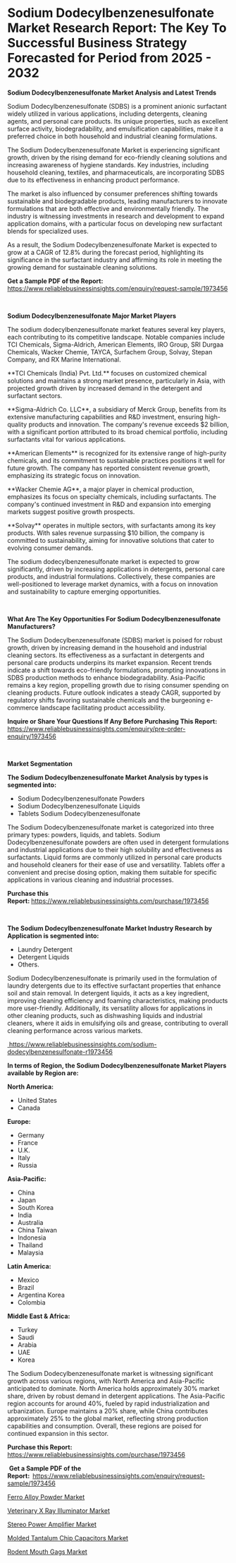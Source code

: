 <p><h1>Sodium Dodecylbenzenesulfonate Market Research Report: The Key To Successful Business Strategy Forecasted for Period from 2025 - 2032</h1></p><p><strong>Sodium Dodecylbenzenesulfonate Market Analysis and Latest Trends</strong></p>
<p><p>Sodium Dodecylbenzenesulfonate (SDBS) is a prominent anionic surfactant widely utilized in various applications, including detergents, cleaning agents, and personal care products. Its unique properties, such as excellent surface activity, biodegradability, and emulsification capabilities, make it a preferred choice in both household and industrial cleaning formulations.</p><p>The Sodium Dodecylbenzenesulfonate Market is experiencing significant growth, driven by the rising demand for eco-friendly cleaning solutions and increasing awareness of hygiene standards. Key industries, including household cleaning, textiles, and pharmaceuticals, are incorporating SDBS due to its effectiveness in enhancing product performance. </p><p>The market is also influenced by consumer preferences shifting towards sustainable and biodegradable products, leading manufacturers to innovate formulations that are both effective and environmentally friendly. The industry is witnessing investments in research and development to expand application domains, with a particular focus on developing new surfactant blends for specialized uses.</p><p>As a result, the Sodium Dodecylbenzenesulfonate Market is expected to grow at a CAGR of 12.8% during the forecast period, highlighting its significance in the surfactant industry and affirming its role in meeting the growing demand for sustainable cleaning solutions.</p></p>
<p><strong>Get a Sample PDF of the Report:&nbsp;</strong> <a href="https://www.reliablebusinessinsights.com/enquiry/request-sample/1973456?utm_campaign=2177&utm_medium=2&utm_source=Github&utm_content=ia&utm_term=31012025&utm_id=sodium-dodecylbenzenesulfonate">https://www.reliablebusinessinsights.com/enquiry/request-sample/1973456</a></p>
<p>&nbsp;</p>
<p><strong>Sodium Dodecylbenzenesulfonate Major Market Players</strong></p>
<p><p>The sodium dodecylbenzenesulfonate market features several key players, each contributing to its competitive landscape. Notable companies include TCI Chemicals, Sigma-Aldrich, American Elements, IRO Group, SRI Durgaa Chemicals, Wacker Chemie, TAYCA, Surfachem Group, Solvay, Stepan Company, and RX Marine International.</p><p>**TCI Chemicals (India) Pvt. Ltd.** focuses on customized chemical solutions and maintains a strong market presence, particularly in Asia, with projected growth driven by increased demand in the detergent and surfactant sectors.</p><p>**Sigma-Aldrich Co. LLC**, a subsidiary of Merck Group, benefits from its extensive manufacturing capabilities and R&D investment, ensuring high-quality products and innovation. The company's revenue exceeds $2 billion, with a significant portion attributed to its broad chemical portfolio, including surfactants vital for various applications.</p><p>**American Elements** is recognized for its extensive range of high-purity chemicals, and its commitment to sustainable practices positions it well for future growth. The company has reported consistent revenue growth, emphasizing its strategic focus on innovation.</p><p>**Wacker Chemie AG**, a major player in chemical production, emphasizes its focus on specialty chemicals, including surfactants. The company's continued investment in R&D and expansion into emerging markets suggest positive growth prospects.</p><p>**Solvay** operates in multiple sectors, with surfactants among its key products. With sales revenue surpassing $10 billion, the company is committed to sustainability, aiming for innovative solutions that cater to evolving consumer demands.</p><p>The sodium dodecylbenzenesulfonate market is expected to grow significantly, driven by increasing applications in detergents, personal care products, and industrial formulations. Collectively, these companies are well-positioned to leverage market dynamics, with a focus on innovation and sustainability to capture emerging opportunities.</p></p>
<p>&nbsp;</p>
<p><strong>What Are The Key Opportunities For Sodium Dodecylbenzenesulfonate Manufacturers?</strong></p>
<p><p>The Sodium Dodecylbenzenesulfonate (SDBS) market is poised for robust growth, driven by increasing demand in the household and industrial cleaning sectors. Its effectiveness as a surfactant in detergents and personal care products underpins its market expansion. Recent trends indicate a shift towards eco-friendly formulations, prompting innovations in SDBS production methods to enhance biodegradability. Asia-Pacific remains a key region, propelling growth due to rising consumer spending on cleaning products. Future outlook indicates a steady CAGR, supported by regulatory shifts favoring sustainable chemicals and the burgeoning e-commerce landscape facilitating product accessibility.</p></p>
<p><strong>Inquire or Share Your Questions If Any Before Purchasing This Report:</strong> <a href="https://www.reliablebusinessinsights.com/enquiry/pre-order-enquiry/1973456?utm_campaign=2177&utm_medium=2&utm_source=Github&utm_content=ia&utm_term=31012025&utm_id=sodium-dodecylbenzenesulfonate">https://www.reliablebusinessinsights.com/enquiry/pre-order-enquiry/1973456</a></p>
<p>&nbsp;</p>
<p><strong>Market Segmentation</strong></p>
<p><strong>The Sodium Dodecylbenzenesulfonate Market Analysis by types is segmented into:</strong></p>
<p><ul><li>Sodium Dodecylbenzenesulfonate Powders</li><li>Sodium Dodecylbenzenesulfonate Liquids</li><li>Tablets Sodium Dodecylbenzenesulfonate</li></ul></p>
<p><p>The Sodium Dodecylbenzenesulfonate market is categorized into three primary types: powders, liquids, and tablets. Sodium Dodecylbenzenesulfonate powders are often used in detergent formulations and industrial applications due to their high solubility and effectiveness as surfactants. Liquid forms are commonly utilized in personal care products and household cleaners for their ease of use and versatility. Tablets offer a convenient and precise dosing option, making them suitable for specific applications in various cleaning and industrial processes.</p></p>
<p><strong>Purchase this Report:&nbsp;</strong><a href="https://www.reliablebusinessinsights.com/purchase/1973456?utm_campaign=2177&utm_medium=2&utm_source=Github&utm_content=ia&utm_term=31012025&utm_id=sodium-dodecylbenzenesulfonate">https://www.reliablebusinessinsights.com/purchase/1973456</a></p>
<p>&nbsp;</p>
<p><strong>The Sodium Dodecylbenzenesulfonate Market Industry Research by Application is segmented into:</strong></p>
<p><ul><li>Laundry Detergent</li><li>Detergent Liquids</li><li>Others.</li></ul></p>
<p><p>Sodium Dodecylbenzenesulfonate is primarily used in the formulation of laundry detergents due to its effective surfactant properties that enhance soil and stain removal. In detergent liquids, it acts as a key ingredient, improving cleaning efficiency and foaming characteristics, making products more user-friendly. Additionally, its versatility allows for applications in other cleaning products, such as dishwashing liquids and industrial cleaners, where it aids in emulsifying oils and grease, contributing to overall cleaning performance across various markets.</p></p>
<p><a href="https://www.reliablebusinessinsights.com/sodium-dodecylbenzenesulfonate-r1973456?utm_campaign=2177&utm_medium=2&utm_source=Github&utm_content=ia&utm_term=31012025&utm_id=sodium-dodecylbenzenesulfonate">&nbsp;https://www.reliablebusinessinsights.com/sodium-dodecylbenzenesulfonate-r1973456</a></p>
<p><strong>In terms of Region, the Sodium Dodecylbenzenesulfonate Market Players available by Region are:</strong></p>
<p>
    <p> <strong> North America: </strong>
        <ul>
            <li>United States</li>
            <li>Canada</li>
        </ul>
        </p> 
    <p> <strong> Europe: </strong>
        <ul>
            <li>Germany</li>
            <li>France</li>
            <li>U.K.</li>
            <li>Italy</li>
            <li>Russia</li>
        </ul>
        </p> 
    <p> <strong> Asia-Pacific: </strong>
        <ul>
            <li>China</li>
            <li>Japan</li>
            <li>South Korea</li>
            <li>India</li>
            <li>Australia</li>
            <li>China Taiwan</li>
            <li>Indonesia</li>
            <li>Thailand</li>
            <li>Malaysia</li>
        </ul>
        </p> 
    <p> <strong> Latin America: </strong>
        <ul>
            <li>Mexico</li>
            <li>Brazil</li>
            <li>Argentina Korea</li>
            <li>Colombia</li>
        </ul>
        </p> 
    <p> <strong> Middle East & Africa: </strong>
        <ul>
            <li>Turkey</li>
            <li>Saudi</li>
            <li>Arabia</li>
            <li>UAE</li>
            <li>Korea</li>
        </ul>
    </p>
    </p>
<p><p>The Sodium Dodecylbenzenesulfonate market is witnessing significant growth across various regions, with North America and Asia-Pacific anticipated to dominate. North America holds approximately 30% market share, driven by robust demand in detergent applications. The Asia-Pacific region accounts for around 40%, fueled by rapid industrialization and urbanization. Europe maintains a 20% share, while China contributes approximately 25% to the global market, reflecting strong production capabilities and consumption. Overall, these regions are poised for continued expansion in this sector.</p></p>
<p><strong>Purchase this Report: </strong><a href="https://www.reliablebusinessinsights.com/purchase/1973456?utm_campaign=2177&utm_medium=2&utm_source=Github&utm_content=ia&utm_term=31012025&utm_id=sodium-dodecylbenzenesulfonate">https://www.reliablebusinessinsights.com/purchase/1973456</a></p>
<p>&nbsp;<strong>Get a Sample PDF of the Report:&nbsp;&nbsp;</strong><a href="https://www.reliablebusinessinsights.com/enquiry/request-sample/1973456?utm_campaign=2177&utm_medium=2&utm_source=Github&utm_content=ia&utm_term=31012025&utm_id=sodium-dodecylbenzenesulfonate">https://www.reliablebusinessinsights.com/enquiry/request-sample/1973456</a></p>
<p><strong></strong></p>
<p><p><a href="https://github.com/LilianFaulkner65/Market-Research-Report-List-1/blob/main/ferro-alloy-powder-market.md?utm_campaign=2177&utm_medium=2&utm_source=Github&utm_content=ia&utm_term=31012025&utm_id=sodium-dodecylbenzenesulfonate">Ferro Alloy Powder Market</a></p><p><a href="https://www.linkedin.com/pulse/veterinary-x-ray-illuminator-market-report-insights-from-industry-vqmmf?utm_campaign=2177&utm_medium=2&utm_source=Github&utm_content=ia&utm_term=31012025&utm_id=sodium-dodecylbenzenesulfonate">Veterinary X Ray Illuminator Market</a></p><p><a href="https://www.linkedin.com/pulse/stereo-power-amplifier-market-spectrum-usage-patterns-sector-tjy9f?utm_campaign=2177&utm_medium=2&utm_source=Github&utm_content=ia&utm_term=31012025&utm_id=sodium-dodecylbenzenesulfonate">Stereo Power Amplifier Market</a></p><p><a href="https://www.linkedin.com/pulse/molded-tantalum-chip-capacitors-market-study-report-includinginformation-ffa0f?utm_campaign=2177&utm_medium=2&utm_source=Github&utm_content=ia&utm_term=31012025&utm_id=sodium-dodecylbenzenesulfonate">Molded Tantalum Chip Capacitors Market</a></p><p><a href="https://www.linkedin.com/pulse/comprehensive-rodent-mouth-gags-market-analysis-sales-jb3se?utm_campaign=2177&utm_medium=2&utm_source=Github&utm_content=ia&utm_term=31012025&utm_id=sodium-dodecylbenzenesulfonate">Rodent Mouth Gags Market</a></p></p>